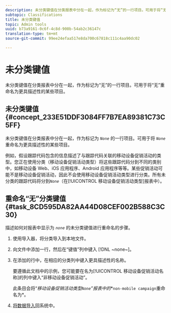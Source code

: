 ```yaml
---
description: 未分类键值在分类报表中分在一起，作为标记为“无”的一行项目。可用于将“无”重命名为更具描述性的某些项目。
subtopic: Classifications
title: 未分类键值
topic: Admin tools
uuid: b73a9161-0c6f-4c8d-900b-54ab2c36147c
translation-type: tm+mt
source-git-commit: 99ee24efaa517e8da700c67818c111c4aa90dc02

---
```



# 未分类键值

未分类键值在分类报表中分在一起，作为标记为“无”的一行项目。可用于将“无”重命名为更具描述性的某些项目。

## 未分类键值 {#concept_233E51DDF3084FF7B7EA89381C73C5FF}

未分类键值在分类报表中分在一起，作为标记为 *`None`* 的一行项目。可用于将 *`None`* 重命名为更具描述性的某些项目。

例如，假设跟踪代码包含的信息描述了与跟踪代码关联的移动设备促销活动的类型。您正在使用分类（移动设备促销活动类型）将这些跟踪代码分到不同的类别中，如移动设备 Web、iOS 应用程序、Android 应用程序等等。某些促销活动可能不是移动设备促销活动，因此不会使用移动设备促销活动类型进行分类。所有未分类的跟踪代码将分到&#x200B;*`None`*（在[!UICONTROL 移动设备促销活动类型]报表中）。

## 重命名“无”分类键值 {#task_8CD595DA82AA44D08CEF002B588C3C30}

<!-- 

t_rename_classification_none.xml

 -->

描述如何对报表中显示为 *`none`* 的未分类键值进行重命名的步骤。

1. 使用导入器，将分类导入到本地文件。
1. 向文件中添加一行，然后在“键值”列中键入 [!DNL ~none~]。
1. 在添加的行中，在相应的分类列中键入更具描述性的名称。

   要遵循此文档中的示例，您可能要在名为[!UICONTROL 移动设备促销活动名称]的列中键入“非移动设备促销活动”。

   此条目会将“*移动设备促销活动类型`None`”报表中的**`non-mobile campaign`重命名为*。
1. [将数据导入](/help/components/c-classifications2/c-classifications-importer/import-file.md)回系统中。
